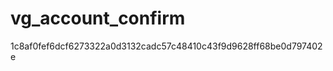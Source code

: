 vg_account_confirm
==================

1c8af0fef6dcf6273322a0d3132cadc57c48410c43f9d9628ff68be0d797402e

